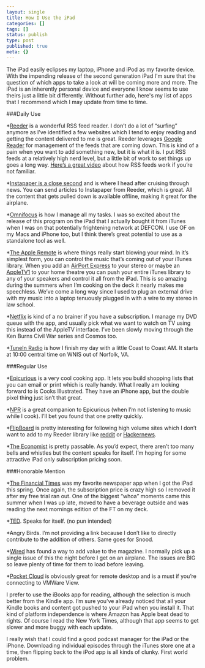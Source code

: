 ```yaml
---
layout: single
title: How I Use the iPad
categories: []
tags: []
status: publish
type: post
published: true
meta: {}
---
```

The iPad easily eclipses my laptop, iPhone and iPod as my favorite device. With the impending release of the second generation iPad I'm sure that the question of which apps to take a look at will be coming more and more. The iPad is an inherently personal device and everyone I know seems to use theirs just a little bit differently. Without further ado, here's my list of apps that I recommend which I may update from time to time.


###Daily Use



*[Reeder](http://reederapp.com/ipad/) is a wonderful RSS feed reader. I don’t do a lot of “surfing” anymore as I’ve identified a few websites which I tend to enjoy reading and getting the content delivered to me is great. Reeder leverages 
[Google Reader](http://reader.google.com/) for management of the feeds that are coming down. This is kind of a pain when you want to add something new, but it is what it is. I put RSS feeds at a relatively high nerd level, but a little bit of work to set things up goes a long way. 
[Here’s a great video](http://www.youtube.com/watch?v=0klgLsSxGsU) about how RSS feeds work if you’re not familiar.


*[Instapaper is a close second](http://itunes.apple.com/us/app/instapaper/id288545208?mt=8) and is where I head after cruising through news. You can send articles to Instapaper from Reeder, which is great. All the content that gets pulled down is available offline, making it great for the airplane.


*[Omnifocus](http://www.omnigroup.com/products/omnifocus-ipad/) is how I manage all my tasks. I was so excited about the release of this program on the iPad that I actually bought it from iTunes when I was on that potentially frightening network at DEFCON. I use OF on my Macs and iPhone too, but I think there’s great potential to use as a standalone tool as well.


*[The Apple Remote](http://www.apple.com/itunes/remote/) is where things really start blowing your mind. In it’s simplest form, you can control the music that’s coming out of your iTunes library. When you add an 
[AirPort Express](http://store.apple.com/us/product/FB321LL/A) to your stereo or maybe an 
[AppleTV](http://store.apple.com/us/browse/home/shop_ipod/family/apple_tv?aid=AIC-WWW-NAUS-K2-BUYNOW-APPLETV-INDEX&cp=BUYNOW-APPLETV-INDEX)[1](#fn:fn1) to your home theatre you can push your entire iTunes library to any of your speakers and control it all from the iPad. This is so amazing during the summers when I’m cooking on the deck it nearly makes me speechless. We’ve come a long way since I used to plug an external drive with my music into a laptop tenuously plugged in with a wire to my stereo in law school.


*[Netflix](http://itunes.apple.com/us/app/netflix/id363590051?mt=8) is kind of a no brainer if you have a subscription. I manage my DVD queue with the app, and usually pick what we want to watch on TV using this instead of the AppleTV interface. I’ve been slowly moving through the Ken Burns Civil War series and Cosmos too.


*[TuneIn Radio](http://itunes.apple.com/us/app/tunein-radio/id319295332?mt=8) is how I finish my day with a little Coast to Coast AM. It starts at 10:00 central time on WNIS out of Norfolk, VA.


###Regular Use



*[Epicurious](http://itunes.apple.com/us/app/epicurious-recipes-shopping/id312101965?mt=8) is a very cool cooking app. It lets you build shopping lists that you can email or print which is really handy. What I really am looking forward to is Cooks Illustrated. They have an iPhone app, but the double pixel thing just isn’t that great.


*[NPR](http://itunes.apple.com/us/app/npr-for-ipad/id364183644?mt=8) is a great companion to Epicurious (when I’m not listening to music while I cook). I’ll bet you found that one pretty quickly.


*[FlipBoard](http://itunes.apple.com/us/app/flipboard/id358801284?mt=8) is pretty interesting for following high volume sites which I don’t want to add to my Reeder library like 
[reddit](http://www.reddit.com/) or 
[Hackernews](http://news.ycombinator.com/).


*[The Economist](http://www.economist.com/digital/apps) is pretty passable. As you’d expect, there aren’t too many bells and whistles but the content speaks for itself. I’m hoping for some attractive iPad only subscription pricing soon.


###Honorable Mention



*[The Financial Times](http://itunes.apple.com/us/app/financial-times-ipad-edition/id370723705?mt=8) was my favorite newspaper app when I got the iPad this spring. Once again, the subscription price is crazy high so I removed it after my free trial ran out. One of the biggest “whoa” moments came this summer when I was up late, moved to have a beverage outside and was reading the next mornings edition of the FT on my deck.


*[TED](http://itunes.apple.com/us/app/ted-sub-ted-talks-subtitles/id412403556?mt=8). Speaks for itself. (no pun intended)


*Angry Birds. I’m not providing a link because I don’t like to directly contribute to the addition of others. Same goes for Snood.


*[Wired](http://itunes.apple.com/us/app/wired-magazine/id373903654?mt=8) has found a way to add value to the magazine. I normally pick up a single issue of this the night before I get on an airplane. The issues are BIG so leave plenty of time for them to load before leaving.


*[Pocket Cloud](http://www.wyse.com/products/software/pocketcloud/iphone/) is obviously great for remote desktop and is a must if you’re connecting to VMWare View.


I prefer to use the iBooks app for reading, although the selection is much better from the Kindle app. I’m sure you’ve already noticed that all your Kindle books and content got pushed to your iPad when you install it. That kind of platform independence is where Amazon has Apple beat dead to rights. Of course I read the New York Times, although that app seems to get slower and more buggy with each update.


I really wish that I could find a good podcast manager for the iPad or the iPhone. Downloading individual episodes through the iTunes store one at a time, then flipping back to the iPod app is all kinds of clunky. First world problem.


[^fn1]: 


    In the spring my parents ditched their Windows computers for an all Mac setup. My mom got an iPad for her birthday (she loves it more than her laptop) and I got them an AppleTV for Christmas. It’s the AppleTV that they talk about the most because of the music streaming and how they can put all their pictures from iPhoto on their TV when friends come over. 
[ ↩](#fnref:fn1)

